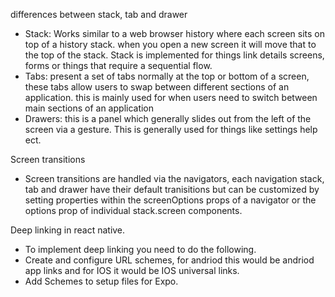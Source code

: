 differences between stack, tab and drawer

- Stack: Works similar to a web browser history where each screen sits on top of a history stack. when you open a new screen it will move that to the top of the stack. Stack is implemented for things link details screens, forms or things that require a sequential flow.
- Tabs: present a set of tabs normally at the top or bottom of a screen, these tabs allow users to swap between different sections of an application. this is mainly used for when users need to switch between main sections of an application
- Drawers: this is a panel which generally slides out from the left of the screen via a gesture. This is generally used for things like settings help ect.

Screen transitions

- Screen transitions are handled via the navigators, each navigation stack, tab and drawer have their default tranisitions but can be customized by setting properties within the screenOptions props of a navigator or the options prop of individual stack.screen components.

Deep linking in react native.

- To implement deep linking you need to do the following.
- Create and configure URL schemes, for andriod this would be andriod app links and for IOS it would be IOS universal links.
- Add Schemes to setup files for Expo.
